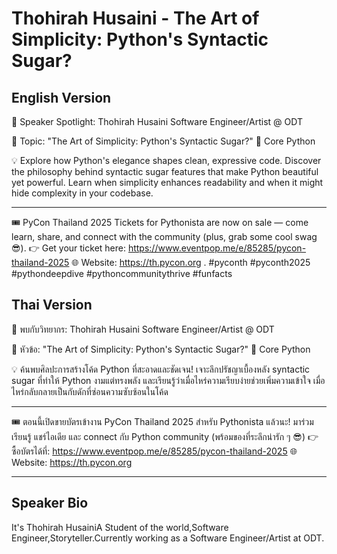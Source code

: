 # Thohirah Husaini - The Art of Simplicity: Python's Syntactic Sugar?

## English Version

🎤 Speaker Spotlight: Thohirah Husaini
Software Engineer/Artist @ ODT

📌 Topic: "The Art of Simplicity: Python's Syntactic Sugar?"
🐍 Core Python

💡 Explore how Python's elegance shapes clean, expressive code. Discover the philosophy behind syntactic sugar features that make Python beautiful yet powerful. Learn when simplicity enhances readability and when it might hide complexity in your codebase.

---

🎟️ PyCon Thailand 2025 Tickets for Pythonista are now on sale — come learn, share, and connect with the community (plus, grab some cool swag 😎).
👉 Get your ticket here: https://www.eventpop.me/e/85285/pycon-thailand-2025
🌐 Website: https://th.pycon.org 
.
#pyconth #pyconth2025 #pythondeepdive #pythoncommunitythrive #funfacts

## Thai Version

🎤 พบกับวิทยากร: Thohirah Husaini
Software Engineer/Artist @ ODT

📌 หัวข้อ: "The Art of Simplicity: Python's Syntactic Sugar?"
🐍 Core Python

💡 ค้นพบศิลปะการสร้างโค้ด Python ที่สะอาดและชัดเจน! เจาะลึกปรัชญาเบื้องหลัง syntactic sugar ที่ทำให้ Python งามแต่ทรงพลัง และเรียนรู้ว่าเมื่อไหร่ความเรียบง่ายช่วยเพิ่มความเข้าใจ เมื่อไหร่กลับกลายเป็นกับดักที่ซ่อนความซับซ้อนในโค้ด

---

🎟️ ตอนนี้เปิดขายบัตรเข้างาน PyCon Thailand 2025 สำหรับ Pythonista แล้วนะ!
มาร่วมเรียนรู้ แชร์ไอเดีย และ connect กับ Python community (พร้อมของที่ระลึกน่ารัก ๆ 😎)
👉 ซื้อบัตรได้ที่: https://www.eventpop.me/e/85285/pycon-thailand-2025
🌐 Website: https://th.pycon.org

---

## Speaker Bio

It's Thohirah HusainiA Student of the world,Software Engineer,Storyteller.Currently working as a Software Engineer/Artist at ODT.